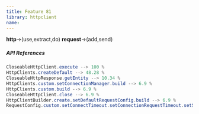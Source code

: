 ```yaml
---
title: Feature 81
library: httpclient
name: 
---
```


**http**->(use,extract,do) **request**->(add,send) 

##### API References

```java
CloseableHttpClient.execute --> 100 %
HttpClients.createDefault --> 48.28 %
CloseableHttpResponse.getEntity --> 10.34 %
HttpClients.custom.setConnectionManager.build --> 6.9 %
HttpClients.custom.build --> 6.9 %
CloseableHttpClient.close --> 6.9 %
HttpClientBuilder.create.setDefaultRequestConfig.build --> 6.9 %
RequestConfig.custom.setConnectTimeout.setConnectionRequestTimeout.setSocketTimeout.build --> 6.9 %
```
